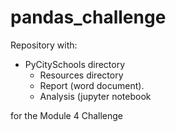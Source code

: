 # pandas_challenge
Repository with:
- PyCitySchools directory
  - Resources directory
  - Report (word document).
  - Analysis (jupyter notebook

for the Module 4 Challenge
